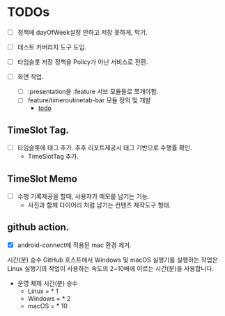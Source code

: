 # TODOs
- [ ] 정책에 dayOfWeek설정 안하고 저장 못하게, 막기.
- [ ] 테스트 커버리지 도구 도입.
- [ ] 타임슬롯 저장 정책을 Policy가 아닌 서비스로 전환.

- [ ] 화면 작업. 
  - [ ] :presentation을 :feature 서브 모듈들로 쪼개야함.
  - [ ] feature/timeroutinetab-bar 모듈 정의 및 개발
    - [todo](feature/timeroutine-bar/todo.md)

## TimeSlot Tag.
- [ ] 타임슬롯에 태그 추가. 추후 리포트제공시 태그 기반으로 수행률 확인.
  - TimeSlotTag 추가.

## TimeSlot Memo
- [ ] 수행 기록제공을 할때, 사용자가 메모를 남기는 기능. 
  - 사진과 함께 다이어리 처럼 남기는 컨텐츠 제작도구 형태.

## github action.
- [x] android-connect에 적용된 mac 환경 제거.

시간(분) 승수
GitHub 호스트에서 Windows 및 macOS 실행기를 실행하는 작업은 Linux 실행기의 작업이 사용하는 속도의 2~10배에 이르는 시간(분)을 사용합니다.

- 운영 체제	시간(분) 승수
  - Linux	= * 1
  - Windows = * 2
  - macOS = * 10
